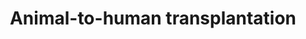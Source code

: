 ---
title: Animal-to-human transplantation
longTitle: 'Animal-to-human transplantation'
tags:
- gccommon
use:
- "[[Xenotransplantation]]"
---